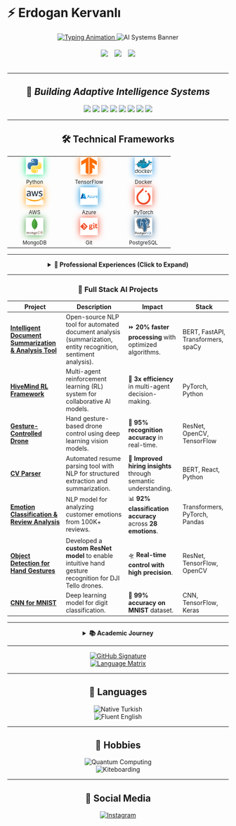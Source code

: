 # ⚡ **Erdogan Kervanlı**  

<div align="center">
  <!-- Animated Header with Gradient Text -->
  <a href="https://git.io/typing-svg">
    <img src="https://readme-typing-svg.herokuapp.com?font=Fira+Code&weight=600&size=24&duration=4000&pause=1000&color=00E676&center=true&vCenter=true&width=600&lines=AI+Systems+Architect+%F0%9F%A4%96;PhD+Researcher+in+AI+%7C+AI+Engineer+%F0%9F%93%9A;" alt="Typing Animation"/>
  </a>
<!-- Animated Neural Network Banner -->
<img src="https://media.giphy.com/media/ftAyb0CG1FNAIZt4SO/giphy.gif" 
     width="40%" 
     alt="AI Systems Banner"/>

<!-- Social Links with Enhanced UI -->
<div align="center" style="padding: 20px 0; display: flex; justify-content: center; gap: 15px;">
  <a href="https://www.linkedin.com/in/kervanli/" target="_blank" style="text-decoration: none;">
    <img src="https://img.shields.io/badge/-LinkedIn-0A66C2?style=for-the-badge&logo=linkedin&logoColor=white&labelColor=1C2B3E" 
         style="transition: transform 0.3s ease, opacity 0.3s ease;" 
         onmouseover="this.style.transform='scale(1.1)'; this.style.opacity='0.9';" 
         onmouseout="this.style.transform='scale(1)'; this.style.opacity='1';"/>
  </a>
  
  <a href="https://github.com/erdogan98" target="_blank" style="text-decoration: none;">
    <img src="https://img.shields.io/badge/-Code_Repository-181717?style=for-the-badge&logo=github&logoColor=white&labelColor=1C2B3E" 
         style="transition: transform 0.3s ease, opacity 0.3s ease;" 
         onmouseover="this.style.transform='scale(1.1)'; this.style.opacity='0.9';" 
         onmouseout="this.style.transform='scale(1)'; this.style.opacity='1';"/>
  </a>

  <a href="mailto:ekervanli@outlook.com" style="text-decoration: none;">
    <img src="https://img.shields.io/badge/-Contact-00E676?style=for-the-badge&logo=protonmail&logoColor=white&labelColor=1C2B3E" 
         style="transition: transform 0.3s ease, opacity 0.3s ease;" 
         onmouseover="this.style.transform='scale(1.1)'; this.style.opacity='0.9';" 
         onmouseout="this.style.transform='scale(1)'; this.style.opacity='1';"/>
  </a>
</div>


---

## 🧠 *Building Adaptive Intelligence Systems*

<div align="center">
  <!-- Precision-Tuned Skill Matrix -->
  <img src="https://img.shields.io/badge/-Deep%20Learning-00E676?style=flat-square&logo=keras&logoColor=1C2B3E&labelColor=1C2B3E"/> 
  <img src="https://img.shields.io/badge/-Collaborative%20RL-A020F0?style=flat-square&logo=pytorch&logoColor=1C2B3E&labelColor=1C2B3E"/>
  <img src="https://img.shields.io/badge/-Parallel%20Computing-00C7B7?style=flat-square&logo=openmpi&logoColor=1C2B3E&labelColor=1C2B3E"/>
  <img src="https://img.shields.io/badge/-Distributed%20Systems-FF9900?style=flat-square&logo=apachespark&logoColor=1C2B3E&labelColor=1C2B3E"/>
  <img src="https://img.shields.io/badge/-Computer%20Vision-326CE5?style=flat-square&logo=opencv&logoColor=1C2B3E&labelColor=1C2B3E"/>
  <img src="https://img.shields.io/badge/-Model%20Optimization-47A248?style=flat-square&logo=nvidia&logoColor=1C2B3E&labelColor=1C2B3E"/>
  <img src="https://img.shields.io/badge/-MLOps-FF5733?style=flat-square&logo=githubactions&logoColor=1C2B3E&labelColor=1C2B3E"/>
  <img src="https://img.shields.io/badge/-LLMOps-8E44AD?style=flat-square&logo=fastapi&logoColor=1C2B3E&labelColor=1C2B3E"/>
</div>


---

## 🛠 **Technical Frameworks**

<div align="center">
  <!-- Interactive Tech Grid -->
  <table>
    <tr>
      <td align="center" width="110">
        <img src="https://raw.githubusercontent.com/devicons/devicon/master/icons/python/python-original.svg" width="40" style="filter: drop-shadow(0 0 8px #00E676)"/><br>
        <sub>Python</sub>
      </td>
      <td align="center" width="110">
        <img src="https://raw.githubusercontent.com/devicons/devicon/master/icons/tensorflow/tensorflow-original.svg" width="40" style="filter: drop-shadow(0 0 8px #FF6F00)"/><br>
        <sub>TensorFlow</sub>
      </td>
      <td align="center" width="110">
        <img src="https://raw.githubusercontent.com/devicons/devicon/master/icons/docker/docker-original-wordmark.svg" width="40" style="filter: drop-shadow(0 0 8px #2496ED)"/><br>
        <sub>Docker</sub>
      </td>
    </tr>
    <tr>
      <td align="center">
        <img src="https://raw.githubusercontent.com/devicons/devicon/master/icons/amazonwebservices/amazonwebservices-original-wordmark.svg" width="40" style="filter: drop-shadow(0 0 8px #FF9900)"/><br>
        <sub>AWS</sub>
      </td>
      <td align="center">
        <img src="https://raw.githubusercontent.com/devicons/devicon/master/icons/azure/azure-original-wordmark.svg" width="40" style="filter: drop-shadow(0 0 8px #0089D6)"/><br>
        <sub>Azure</sub>
      </td>
      <td align="center">
        <img src="https://raw.githubusercontent.com/devicons/devicon/master/icons/pytorch/pytorch-original.svg" width="40" style="filter: drop-shadow(0 0 8px #EE4C2C)"/><br>
        <sub>PyTorch</sub>
      </td>
    </tr>
    <tr>
      <td align="center">
        <img src="https://raw.githubusercontent.com/devicons/devicon/master/icons/mongodb/mongodb-original-wordmark.svg" width="40" style="filter: drop-shadow(0 0 8px #47A248)"/><br>
        <sub>MongoDB</sub>
      </td>
      <td align="center">
        <img src="https://raw.githubusercontent.com/devicons/devicon/master/icons/git/git-plain-wordmark.svg" width="40" style="filter: drop-shadow(0 0 8px #F14E32)"/><br>
        <sub>Git</sub>
      </td>
      <td align="center">
        <img src="https://raw.githubusercontent.com/devicons/devicon/master/icons/postgresql/postgresql-original-wordmark.svg" width="40" style="filter: drop-shadow(0 0 8px #336791)"/><br>
        <sub>PostgreSQL</sub>
      </td>
    </tr>
  </table>
</div>

---

<details>
<summary><b>🚀 Professional Experiences (Click to Expand)</b></summary>

### **AI & Software Engineer | Stamina AI/ExoChat**  
`2024 - Present`  
- Engineered document pipeline handling 
- Designed neural search architecture  
- Architected hybrid SQL/vector database schema

### **AI Consultant | Remote**  
`2024 - Present`  
- Optimized models for **35% latency reduction**  
- Deployed distributed training across **Multiple GPUs**  
- Automated client workflows with **CI/CD pipelines**

### **Data Scientist | ViperSoft Tech**  
`2023 - 2024`  
- Authored emotion classifier (**F1-score: 0.92**)  
- Reduced ETL pipeline costs by **40%** via Spark optimization  
- Scraped/analyzed **100K+ reviews** for sentiment insights

</details>

---

### **🔭 Full Stack AI Projects**  

| Project | Description | Impact | Stack |  
|---------|------------|--------|-------|  
| **[Intelligent Document Summarization & Analysis Tool](https://github.com/erdogan98/Intelligent-Document-Summarization-and-Analysis-Tool)** | Open-source NLP tool for automated document analysis (summarization, entity recognition, sentiment analysis). | ⏩ **20% faster processing** with optimized algorithms. | BERT, FastAPI, Transformers, spaCy |  
| **[HiveMind RL Framework](https://github.com/erdogan98)** | Multi-agent reinforcement learning (RL) system for collaborative AI models. | 🚀 **3x efficiency** in multi-agent decision-making. | PyTorch, Python |  
| **[Gesture-Controlled Drone](https://github.com/erdogan98)** | Hand gesture-based drone control using deep learning vision models. | 🎯 **95% recognition accuracy** in real-time. | ResNet, OpenCV, TensorFlow |  
| **[CV Parser](https://github.com/erdogan98)** | Automated resume parsing tool with NLP for structured extraction and summarization. | 📄 **Improved hiring insights** through semantic understanding. | BERT, React, Python |  
| **[Emotion Classification & Review Analysis](https://github.com/erdogan98)** | NLP model for analyzing customer emotions from 100K+ reviews. | 📊 **92% classification accuracy** across **28 emotions**. | Transformers, PyTorch, Pandas |  
| **[Object Detection for Hand Gestures](https://github.com/erdogan98)** | Developed a **custom ResNet model** to enable intuitive hand gesture recognition for DJI Tello drones. | 🛸 **Real-time control with high precision**. | ResNet, TensorFlow, OpenCV |  
| **[CNN for MNIST](https://github.com/erdogan98)** | Deep learning model for digit classification. | 🔢 **99% accuracy on MNIST** dataset. | CNN, TensorFlow, Keras |  

---

<details>
<summary><b>📚 Academic Journey</b></summary>

### **PhD in Artificial Intelligence**  
📍 *Cyprus International University* | *2024 – Present*  
- **Research Focus:** Expanding on the HiveMind framework from MSc research to develop **efficient, intelligent, and scalable language models**.  
- Investigating **innovative methodologies** to enhance **LLM performance for real-world applications**.  
- **GPA:** 4.0  

### **MSc in Artificial Intelligence**  
📍 *University of Kent, Canterbury* | *2022 – 2023*  
- **Thesis:** *"From A3C to HiveMind: Exploring Collaborative Learning in Gridworld Dynamics"*  
- **Research Highlights:**  
  - Developed **HiveMind RL Framework**, a **collaborative reinforcement learning** system for **multi-agent** environments.  
  - Experimented with **custom RL models** in **Gridworld**, optimizing distributed and adaptive AI systems.  
  - Applied **advanced reinforcement learning techniques** to improve **scalability and learning efficiency**.  
- **Award:** **Merit** (for outstanding academic performance).  

### **BSc in Computer Science**  
📍 *Canterbury Christ Church University* | *2018 – 2022*  
- **Specialization:** Software Development, **High-Performance Computing (HPC)**, and Algorithm Design.  
- **Key Projects:**  
  - Designed **computational algorithms** for complex problem-solving.  
  - Applied **object-oriented programming** principles to software development.  
  - Worked on various **programming frameworks** to develop **scalable applications**.  

</details>


---

<!-- GitHub Ecosystem -->
[![GitHub Signature](https://github-readme-stats.vercel.app/api?username=erdogan98&show_icons=true&theme=nightowl&hide_border=true&bg_color=1C2B3E&title_color=00E676&icon_color=00C7B7)](https://github.com/erdogan98)  
[![Language Matrix](https://github-readme-stats.vercel.app/api/top-langs/?username=erdogan98&layout=compact&theme=nightowl&hide_border=true&bg_color=1C2B3E&title_color=00E676)](https://github.com/anuraghazra/github-readme-stats)

---

## 💬 **Languages**
![Native Turkish](https://img.shields.io/badge/-Native_Turkish-00E676?style=flat-square&logo=duolingo)  
![Fluent English](https://img.shields.io/badge/-Fluent_English-00C7B7?style=flat-square&logo=mdnwebdocs)

---

## 🎯 **Hobbies**
![Quantum Computing](https://img.shields.io/badge/-Quantum_Computing-FF9900?style=flat-square&logo=quantum)  
![Kiteboarding](https://img.shields.io/badge/-Kiteboarding-326CE5?style=flat-square&logo=paragliding)  

---

## 📱 **Social Media**
[![Instagram](https://img.shields.io/badge/-Instagram-E4405F?style=flat-square&logo=instagram&logoColor=white)](https://www.instagram.com/erdogankervanli)

